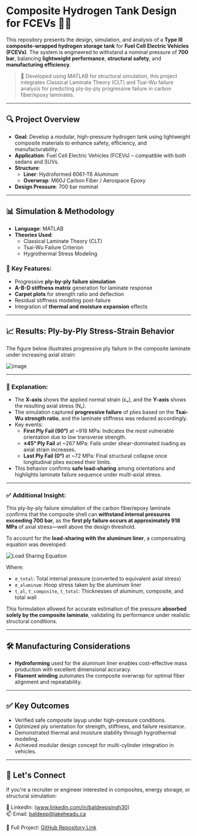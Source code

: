 # Composite Hydrogen Tank Design for FCEVs 🚗💨

This repository presents the design, simulation, and analysis of a **Type III composite-wrapped hydrogen storage tank** for **Fuel Cell Electric Vehicles (FCEVs)**. The system is engineered to withstand a nominal pressure of **700 bar**, balancing **lightweight performance**, **structural safety**, and **manufacturing efficiency**.

> 🔧 Developed using MATLAB for structural simulation, this project integrates Classical Laminate Theory (CLT) and Tsai-Wu failure analysis for predicting ply-by-ply progressive failure in carbon fiber/epoxy laminates.

---

## 🔍 Project Overview

- **Goal**: Develop a modular, high-pressure hydrogen tank using lightweight composite materials to enhance safety, efficiency, and manufacturability.
- **Application**: Fuel Cell Electric Vehicles (FCEVs) – compatible with both sedans and SUVs.
- **Structure**:
  - **Liner**: Hydroformed 6061-T6 Aluminum
  - **Overwrap**: M60J Carbon Fiber / Aerospace Epoxy
- **Design Pressure**: 700 bar nominal

---

## 📊 Simulation & Methodology

- **Language**: MATLAB
- **Theories Used**:
  - Classical Laminate Theory (CLT)
  - Tsai-Wu Failure Criterion
  - Hygrothermal Stress Modeling

### 🔧 Key Features:
- Progressive **ply-by-ply failure simulation**
- **A-B-D stiffness matrix** generation for laminate response
- **Carpet plots** for strength ratio and deflection
- Residual stiffness modeling post-failure
- Integration of **thermal and moisture expansion** effects

---

## 📈 Results: Ply-by-Ply Stress-Strain Behavior

The figure below illustrates progressive ply failure in the composite laminate under increasing axial strain:

![image](https://github.com/user-attachments/assets/2772fcca-f9bf-4a55-b205-3c438822a11e)

---

### 🔎 Explanation:

- The **X-axis** shows the applied normal strain (εₓ), and the **Y-axis** shows the resulting axial stress (Nₓ).
- The simulation captured **progressive failure** of plies based on the **Tsai-Wu strength ratio**, and the laminate stiffness was reduced accordingly.
- Key events:
  - **First Ply Fail (90°)** at ~918 MPa: Indicates the most vulnerable orientation due to low transverse strength.
  - **±45° Ply Fail** at ~267 MPa: Fails under shear-dominated loading as axial strain increases.
  - **Last Ply Fail (0°)** at ~72 MPa: Final structural collapse once longitudinal plies exceed their limits.
- This behavior confirms **safe load-sharing** among orientations and highlights laminate failure sequence under multi-axial stress.

---
### ✅ Additional Insight:

This ply-by-ply failure simulation of the carbon fiber/epoxy laminate confirms that the composite shell can **withstand internal pressures exceeding 700 bar**, as the **first ply failure occurs at approximately 918 MPa** of axial stress—well above the design threshold.

To account for the **load-sharing with the aluminum liner**, a compensating equation was developed:

![Load Sharing Equation](https://quicklatex.com/cache3/c2/ql_b70fa99730189ddb90d2fb2e926413c2_l3.png)

Where:
- `σ_total`: Total internal pressure (converted to equivalent axial stress)
- `σ_aluminum`: Hoop stress taken by the aluminum liner
- `t_al`, `t_composite`, `t_total`: Thicknesses of aluminum, composite, and total wall

This formulation allowed for accurate estimation of the pressure **absorbed solely by the composite laminate**, validating its performance under realistic structural conditions.

---

## 🛠️ Manufacturing Considerations

- **Hydroforming** used for the aluminum liner enables cost-effective mass production with excellent dimensional accuracy.
- **Filament winding** automates the composite overwrap for optimal fiber alignment and repeatability.

---

## ✅ Key Outcomes

- Verified safe composite layup under high-pressure conditions.
- Optimized ply orientation for strength, stiffness, and failure resistance.
- Demonstrated thermal and moisture stability through hygrothermal modeling.
- Achieved modular design concept for multi-cylinder integration in vehicles.

---

## 🤝 Let's Connect

If you're a recruiter or engineer interested in composites, energy storage, or structural simulation:

🔗 LinkedIn: (www.linkedin.com/in/baldeepsingh30)  
📫 Email: baldeep@lakeheadu.ca

📂 Full Project: [GitHub Repository Link](https://github.com/baldeepsingh30/composite-hydrogen-tank-design.git)


